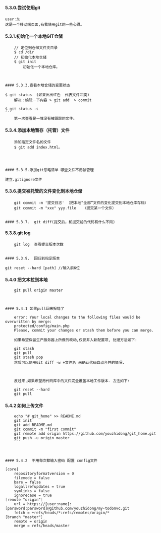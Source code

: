 #### 5.3.0.尝试使用git
	user:东
	这是一个移动端页面,有我使用git的一些心得。


#### 5.3.1.初始化一个本地GIT仓储
```
	// 定位到仓储文件夹目录
	$ cd /dir
	// 初始化本地仓储
	$ git init
		初始化一个本地仓库。



#### 5.3.3.查看本地仓储的变更状态
```
	$ git status  (如果出出红色  代表文件冲突)
	    解决：编辑一下内容 > git add  > commit

	$ git status -s
	```
		第一次查看是一堆没有被跟踪的文件。



#### 5.3.4.添加本地暂存（托管）文件
```
	添加指定文件名的文件
	$ git add index.html。




#### 5.3.5.添加git忽略清单 哪些文件不用被管理
```
	建立.gitignore文件




#### 5.3.6.提交被托管的文件变化到本地仓储
```
	git commit -m '提交日志' （把本地“全部”文件的变化提交到本地仓库存档）
	git commit -m "xxx" yyy.file   （提交某一个文件）
	

#### 5.3.7.  git diff(提交后，和提交前的代码有什么不同)
```


#### 5.3.8.git log
```
	git log  查看提交版本次数


#### 5.3.9.  回归到指定版本
```
	git reset --hard [path] //输入前6位


#### 5.4.0  把文本拉到本地
```
	git pull origin master



#### 5.4.1 如果pull回来报错了
```
		error: Your local changes to the following files would be overwritten by merge:
        protected/config/main.php
		Please, commit your changes or stash them before you can merge.

		如果希望保留生产服务器上所做的改动,仅仅并入新配置项, 处理方法如下:

		git stash
		git pull
		git stash pop
		然后可以使用Git diff -w +文件名 来确认代码自动合并的情况.



		反过来,如果希望用代码库中的文件完全覆盖本地工作版本. 方法如下:

		git reset --hard
		git pull


#### 5.4.2  如何上传文件
```
	echo "# git_home" >> README.md
	git init
	git add README.md
	git commit -m "first commit"
	git remote add origin https://github.com/youzhidong/git_home.git
	git push -u origin master
	```



#### 5.4.2  不用每次都输入密码 配置 config文件
```

	[core]
		repositoryformatversion = 0
		filemode = false
		bare = false
		logallrefupdates = true
		symlinks = false
		ignorecase = true
	[remote "origin"]
		url = https://[user:name]:[parsword:parsword]@github.com/youzhidong/my-todomvc.git
		fetch = +refs/heads/*:refs/remotes/origin/*
	[branch "master"]
		remote = origin
		merge = refs/heads/master
